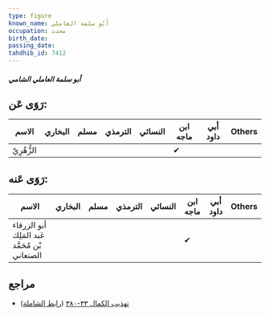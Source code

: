 ```yaml
---
type: figure
known_name: أَبُو سلمة العاملي
occupation: محدث
birth_date:
passing_date:
tahdhib_id: 7412
---
```

##### أبو سلمة العاملي الشامي

## رَوَى عَن:
| الاسم       | البخاري | مسلم | الترمذي | النسائي | ابن ماجه | أبي داود | Others |
| ----------- | ------- | ---- | ------- | ------- | -------- | -------- | ------ |
| الزُّهْرِيّ |         |      |         |         | ✔        |          |        |
## رَوَى عَنه:
| الاسم                                          | البخاري | مسلم | الترمذي | النسائي | ابن ماجه | أبي داود | Others |
| ---------------------------------------------- | ------- | ---- | ------- | ------- | -------- | -------- | ------ |
| أبو الزرقاء عَبد المَلِك بْن مُحَمَّد الصنعاني |         |      |         |         | ✔        |          |        |
## مراجع
- [تهذيب الكمال ٣٣-٣٨٠](obsidian://open?vault=Tahdhib-al-Kamal&file=Figures/٧٤١٢-أبو%20سلمة%20العاملي%20الشامي) ([رابط الشاملة](https://shamela.ws/book/3722/18051))